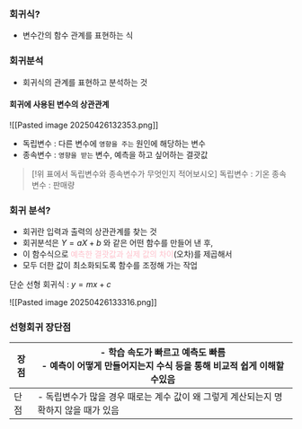 ### 회귀식?

- 변수간의 함수 관계를 표현하는 식

### 회귀분석

- 회귀식의 관계를 표현하고 분석하는 것 

#### 회귀에 사용된 변수의 상관관계
![[Pasted image 20250426132353.png]]
- 독립변수 : 다른 변수에 `영향을 주는` 원인에 해당하는 변수
- 종속변수 : `영향을 받는` 변수, 예측을 하고 싶어하는 결괏값

> [!위 표에서 독립변수와 종속변수가 무엇인지 적어보시오] 
> 	독립변수 : 기온
> 	종속변수 : 판매량


### 회귀 분석?

- 회귀란 입력과 출력의 상관관계를 찾는 것
- 회귀분석은  $Y = aX + b$ 와 같은 어떤  함수를 만들어 낸 후, 
- 이 함수식으로 <span style="color:pink">예측한 결괏값과 실제 값의 차이</span>(오차)를 제곱해서 
- 모두 더한 값이 최소화되도록 함수를 조정해 가는 작업

단순 선형 회귀식 : $y = mx + c$

![[Pasted image 20250426133316.png]]

### 선형회귀 장단점

| 장점 | - 학습 속도가 빠르고 예측도 빠름<br>- 예측이 어떻게 만들어지는지 수식 등을 통해 비교적 쉽게 이해할 수있음 |
| ---- | --------------------------------------------------------------------------------------------------------- |
| 단점 | - 독립변수가 많을 경우 때로는 계수 값이 왜 그렇게 계산되는지 명확하지 않을 때가 있음                      |


